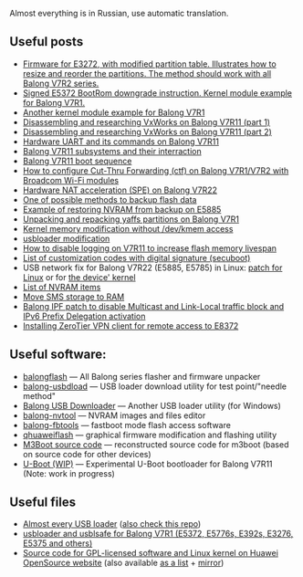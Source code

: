 Almost everything is in Russian, use automatic translation.

## Useful posts

* [Firmware for E3272, with modified partition table. Illustrates how to resize and reorder the partitions. The method should work with all Balong V7R2 series.](https://4pda.ru/forum/index.php?s=&showtopic=508842&view=findpost&p=77170885)
* [Signed E5372 BootRom downgrade instruction. Kernel module example for Balong V7R1.](https://4pda.ru/forum/index.php?s=&showtopic=618520&view=findpost&p=63851093)
* [Another kernel module example for Balong V7R1](https://4pda.ru/forum/index.php?s=&showtopic=618520&view=findpost&p=63653054)
* [Disassembling and researching VxWorks on Balong V7R11 (part 1)](https://4pda.ru/forum/index.php?s=&showtopic=582284&view=findpost&p=36977362)
* [Disassembling and researching VxWorks on Balong V7R11 (part 2)](https://4pda.ru/forum/index.php?s=&showtopic=582284&view=findpost&p=36981083)
* [Hardware UART and its commands on Balong V7R11](https://4pda.ru/forum/index.php?s=&showtopic=582284&view=findpost&p=43382034)
* [Balong V7R11 subsystems and their interraction](https://4pda.ru/forum/index.php?s=&showtopic=582284&view=findpost&p=56777431)
* [Balong V7R11 boot sequence](https://4pda.ru/forum/index.php?s=&showtopic=582284&view=findpost&p=46553505)
* [How to configure Cut-Thru Forwarding (ctf) on Balong V7R1/V7R2 with Broadcom Wi-Fi modules](https://4pda.ru/forum/index.php?s=&showtopic=618520&view=findpost&p=63157118)
* [Hardware NAT acceleration (SPE) on Balong V7R22](https://4pda.ru/forum/index.php?s=&showtopic=842340&view=findpost&p=68814536)
* [One of possible methods to backup flash data](https://gist.github.com/ValdikSS/323bcdfceb2f09d9c6ef02db1bc573e2)
* [Example of restoring NVRAM from backup on E5885](https://4pda.ru/forum/index.php?s=&showtopic=842340&view=findpost&p=67455208)
* [Unpacking and repacking yaffs partitions on Balong V7R1](https://4pda.ru/forum/index.php?s=&showtopic=744265&view=findpost&p=72041932)
* [Kernel memory modification without /dev/kmem access](https://4pda.ru/forum/index.php?s=&showtopic=744265&view=findpost&p=71881645)
* [usbloader modification](https://4pda.ru/forum/index.php?s=&showtopic=744265&view=findpost&p=78454912)
* [How to disable logging on V7R11 to increase flash memory livespan](https://4pda.ru/forum/index.php?s=&showtopic=678549&view=findpost&p=91927345)
* [List of customization codes with digital signature (secuboot)](https://4pda.ru/forum/index.php?s=&showtopic=850369&view=findpost&p=94578681)
* USB network fix for Balong V7R22 (E5885, E5785) in Linux: [patch for Linux](https://4pda.ru/forum/index.php?s=&showtopic=907081&view=findpost&p=94340926) or for [the device' kernel](https://4pda.ru/forum/index.php?s=&showtopic=907081&view=findpost&p=94476415)
* [List of NVRAM items](https://github.com/forth32/balong-nvtool/blob/master/nvid.c#L27)
* [Move SMS storage to RAM](https://4pda.ru/forum/index.php?s=&showtopic=678549&view=findpost&p=92493865)
* [Balong IPF patch to disable Multicast and Link-Local traffic block and IPv6 Prefix Delegation activation](https://4pda.ru/forum/index.php?s=&showtopic=678549&view=findpost&p=90297458)
* [Installing ZeroTier VPN client for remote access to E8372](https://4pda.ru/forum/index.php?s=&showtopic=678549&view=findpost&p=80819168)


## Useful software:

* [balongflash](https://github.com/forth32/balongflash/) — All Balong series flasher and firmware unpacker
* [balong-usbdload](https://github.com/forth32/balong-usbdload) — USB loader download utility for test point/"needle method"
* [Balong USB Downloader](http://www.decker.su/2016/03/balong-usb-downloader-huawei-recovery.html) — Another USB loader utility (for Windows)
* [balong-nvtool](https://github.com/forth32/balong-nvtool) — NVRAM images and files editor
* [balong-fbtools](https://github.com/forth32/balong-fbtools) — fastboot mode flash access software
* [qhuaweiflash](https://github.com/forth32/qhuaweiflash) — graphical firmware modification and flashing utility
* [M3Boot source code](https://github.com/hitechshell/balong-m3boot) — reconstructed source code for m3boot (based on source code for other devices)
* [U-Boot (WIP)](https://github.com/hitechshell/u-boot-balong) — Experimental U-Boot bootloader for Balong V7R11 (Note: work in progress)

## Useful files

* [Almost every USB loader](https://4pda.ru/forum/index.php?s=&showtopic=744265&view=findpost&p=74622408) ([also check this repo](https://github.com/forth32/balong-usbdload))
* [usbloader and usblsafe for Balong V7R1 (E5372, E5776s, E392s, E3276, E5375 and others)](https://4pda.ru/forum/index.php?s=&showtopic=618520&view=findpost&p=93358441)
* [Source code for GPL-licensed software and Linux kernel on Huawei OpenSource website](https://consumer.huawei.com/en/opensource/) (also available [as a list](https://consumer.huawei.com/en/opensource/detail/?siteCode=worldwide&fileType=openSourceSoftware&pageSize=10&curPage=1) + [mirror](ftp://serv.valdikss.org.ru/Downloads/Huawei_Open_Source/))
